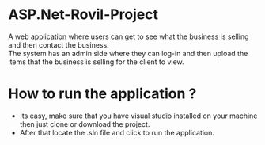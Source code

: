 # ASP.Net-Rovil-Project
A web application where users can get to see what the business is selling and then contact the business. <br />
The system has an admin side where they can log-in and then upload the items that the business is selling for the client to view.

# How to run the application ?
<ul>
  <li> Its easy, make sure that you have visual studio installed on your machine then just clone or download the project. </li>
  <li> After that locate the .sln file and click to run the application. </li>
</ul>


